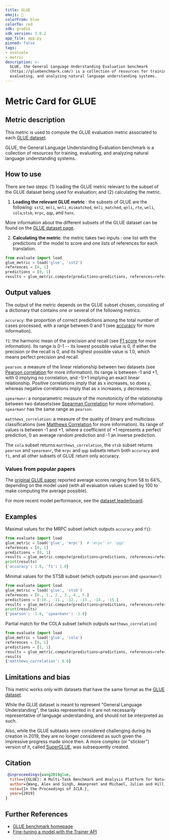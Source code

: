 ```yaml
---
title: GLUE
emoji: 🤗 
colorFrom: blue
colorTo: red
sdk: gradio
sdk_version: 3.0.2
app_file: app.py
pinned: false
tags:
- evaluate
- metric
description: >-
  GLUE, the General Language Understanding Evaluation benchmark
  (https://gluebenchmark.com/) is a collection of resources for training,
  evaluating, and analyzing natural language understanding systems.
---
```


# Metric Card for GLUE

## Metric description
This metric is used to compute the GLUE evaluation metric associated to each [GLUE dataset](https://huggingface.co/datasets/glue). 

GLUE, the General Language Understanding Evaluation benchmark is a collection of resources for training, evaluating, and analyzing natural language understanding systems.

## How to use 

There are two steps: (1) loading the GLUE metric relevant to the subset of the GLUE dataset being used for evaluation; and (2) calculating the metric.

1. **Loading the relevant GLUE metric** : the subsets of GLUE are the following: `sst2`,  `mnli`, `mnli_mismatched`, `mnli_matched`, `qnli`, `rte`, `wnli`, `cola`,`stsb`, `mrpc`, `qqp`, and `hans`.

More information about the different subsets of the GLUE dataset can be found on the [GLUE dataset page](https://huggingface.co/datasets/glue).

2. **Calculating the metric**: the metric takes two inputs : one list with the predictions of the model to score and one lists of references for each translation.

```python
from evaluate import load
glue_metric = load('glue', 'sst2')
references = [0, 1]
predictions = [0, 1]
results = glue_metric.compute(predictions=predictions, references=references)
```
## Output values

The output of the metric depends on the GLUE subset chosen, consisting of a dictionary that contains one or several of the following metrics:

`accuracy`: the proportion of correct predictions among the total number of cases processed, with a range between 0 and 1 (see [accuracy](https://huggingface.co/metrics/accuracy) for more information). 

`f1`: the harmonic mean of the precision and recall (see [F1 score](https://huggingface.co/metrics/f1) for more information). Its range is 0-1 -- its lowest possible value is 0, if either the precision or the recall is 0, and its highest possible value is 1.0, which means perfect precision and recall.

`pearson`: a measure of the linear relationship between two datasets (see [Pearson correlation](https://huggingface.co/metrics/pearsonr) for more information). Its range is between -1 and +1, with 0 implying no correlation, and -1/+1 implying an exact linear relationship. Positive correlations imply that as x increases, so does y, whereas negative correlations imply that as x increases, y decreases. 

`spearmanr`:  a nonparametric measure of the monotonicity of the relationship between two datasets(see [Spearman Correlation](https://huggingface.co/metrics/spearmanr) for more information). `spearmanr` has the same range as `pearson`.

`matthews_correlation`: a measure of the quality of binary and multiclass classifications (see [Matthews Correlation](https://huggingface.co/metrics/matthews_correlation) for more information). Its range of values is between -1 and +1, where a coefficient of +1 represents a perfect prediction, 0 an average random prediction and -1 an inverse prediction.

The `cola` subset returns `matthews_correlation`, the `stsb` subset returns `pearson` and `spearmanr`, the `mrpc` and `qqp` subsets return both `accuracy` and `f1`, and all other subsets of GLUE return only accuracy. 

### Values from popular papers
The [original GLUE paper](https://huggingface.co/datasets/glue) reported average scores ranging from 58 to 64%, depending on the model used (with all evaluation values scaled by 100 to make computing the average possible).

For more recent model performance, see the [dataset leaderboard](https://paperswithcode.com/dataset/glue).

## Examples 

Maximal values for the MRPC subset (which outputs `accuracy` and `f1`):

```python
from evaluate import load
glue_metric = load('glue', 'mrpc')  # 'mrpc' or 'qqp'
references = [0, 1]
predictions = [0, 1]
results = glue_metric.compute(predictions=predictions, references=references)
print(results)
{'accuracy': 1.0, 'f1': 1.0}
```

Minimal values for the STSB subset (which outputs `pearson` and `spearmanr`):

```python
from evaluate import load
glue_metric = load('glue', 'stsb')
references = [0., 1., 2., 3., 4., 5.]
predictions = [-10., -11., -12., -13., -14., -15.]
results = glue_metric.compute(predictions=predictions, references=references)
print(results)
{'pearson': -1.0, 'spearmanr': -1.0}
```

Partial match for the COLA subset (which outputs `matthews_correlation`) 

```python
from evaluate import load
glue_metric = load('glue', 'cola')
references = [0, 1]
predictions = [1, 1]
results = glue_metric.compute(predictions=predictions, references=references)
results
{'matthews_correlation': 0.0}
```

## Limitations and bias
This metric works only with datasets that have the same format as the [GLUE dataset](https://huggingface.co/datasets/glue).

While the GLUE dataset is meant to represent "General Language Understanding", the tasks represented in it are not necessarily representative of language understanding, and should not be interpreted as such. 

Also, while the GLUE subtasks were considered challenging during its creation in 2019, they are no longer considered as such given the impressive progress made since then. A more complex (or "stickier") version of it, called [SuperGLUE](https://huggingface.co/datasets/super_glue), was subsequently created.

## Citation

```bibtex
 @inproceedings{wang2019glue,
  title={{GLUE}: A Multi-Task Benchmark and Analysis Platform for Natural Language Understanding},
  author={Wang, Alex and Singh, Amanpreet and Michael, Julian and Hill, Felix and Levy, Omer and Bowman, Samuel R.},
  note={In the Proceedings of ICLR.},
  year={2019}
}
```
    
## Further References 

- [GLUE benchmark homepage](https://gluebenchmark.com/)
- [Fine-tuning a model with the Trainer API](https://huggingface.co/course/chapter3/3?)
